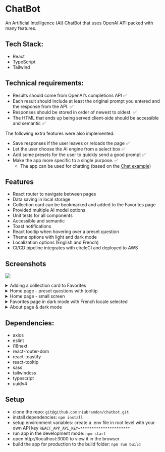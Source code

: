 # ChatBot
An Artificial Intelligence (AI) ChatBot that uses OpenAI API packed with many features.

## Tech Stack:
- React
- TypeScript
- Tailwind

## Technical requirements:
- Results should come from OpenAI’s completions API ✅
- Each result should include at least the original prompt you entered and the response from the API. ✅
- Responses should be stored in order of newest to oldest. ✅
- The HTML that ends up being served client-side should be accessible and semantic ✅ 

The following extra features were also implemented:
- Save responses if the user leaves or reloads the page ✅
- Let the user choose the AI engine from a select box ✅
- Add some presets for the user to quickly send a good prompt ✅
- Make the app more specific to a single purpose. ✅
  - The app can be used for chatting (based on the [Chat example](https://beta.openai.com/examples/default-chat))
  
## Features
- React router to navigate between pages
- Data saving in local storage
- Collection card can be bookmarked and added to the Favorites page
- Provided multiple AI model options
- Unit tests for all components
- Accessible and semantic
- Toast notifications 
- React tooltip when hovering over a preset question
- Theme options with light and dark mode
- Localization options (English and French)
- CI/CD pipeline integrates with circleCI and deployed to AWS

## Screenshots

![](https://user-images.githubusercontent.com/16887712/168495690-9715e0a5-c2d2-4711-9f1b-ae93217a83cb.png)

<details>
  <summary>Adding a collection card to Favorites</summary>

  ![](https://user-images.githubusercontent.com/16887712/168495692-f7125e71-e85e-49aa-9231-c45995ffb06a.png)
</details>

<details>
  <summary>Home page - preset questions with tooltip</summary>

  ![](https://user-images.githubusercontent.com/16887712/168495682-ea7b1163-bc7b-44f8-8972-5bf2590d14ae.png)
</details>

<details>
  <summary>Home page - small screen</summary>

  ![](https://user-images.githubusercontent.com/16887712/168495686-73b94ebd-9894-40f0-a08f-011d739e666e.png)
</details>

<details>
  <summary>Favorites page in dark mode with French locale selected</summary>

  ![](https://user-images.githubusercontent.com/16887712/168495678-a2a66063-06b4-4377-a86b-3a88d077d2d7.png)
</details>

<details>
  <summary>About page & dark mode</summary>

  ![](https://user-images.githubusercontent.com/16887712/168495677-0ff00ea1-21f1-4b44-bff5-a6030393d83a.png)
</details>

## Dependencies:
- axios
- eslint
- i18next
- react-router-dom
- react-toastify
- react-tooltip
- sass
- tailwindcss
- typescript
- uuidv4

## Setup
- clone the repo: `git@github.com:niubrandon/chatbot.git`
- install dependencies: `npm install`
- setup environment variables: create a .env file in root level with your own API key `REACT_APP_API_KEY=**********************`
- run app in the development mode: `npm start`
- open http://localhost:3000 to view it in the browser
- build the app for production to the build folder: `npm run build`